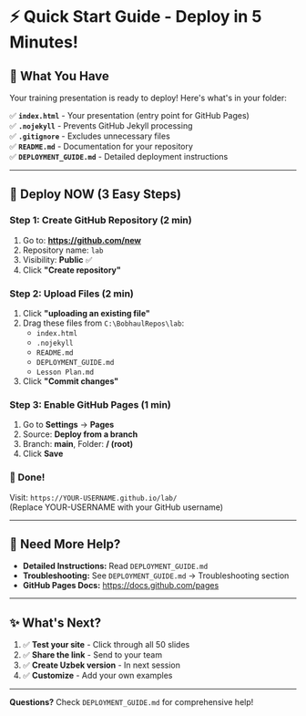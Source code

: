 # ⚡ Quick Start Guide - Deploy in 5 Minutes!

## 🎯 What You Have

Your training presentation is ready to deploy! Here's what's in your folder:

✅ **`index.html`** - Your presentation (entry point for GitHub Pages)  
✅ **`.nojekyll`** - Prevents GitHub Jekyll processing  
✅ **`.gitignore`** - Excludes unnecessary files  
✅ **`README.md`** - Documentation for your repository  
✅ **`DEPLOYMENT_GUIDE.md`** - Detailed deployment instructions  

---

## 🚀 Deploy NOW (3 Easy Steps)

### Step 1: Create GitHub Repository (2 min)
1. Go to: **https://github.com/new**
2. Repository name: `lab`
3. Visibility: **Public** ✅
4. Click **"Create repository"**

### Step 2: Upload Files (2 min)
1. Click **"uploading an existing file"**
2. Drag these files from `C:\BobhaulRepos\lab`:
   - `index.html`
   - `.nojekyll`
   - `README.md`
   - `DEPLOYMENT_GUIDE.md`
   - `Lesson Plan.md`
3. Click **"Commit changes"**

### Step 3: Enable GitHub Pages (1 min)
1. Go to **Settings** → **Pages**
2. Source: **Deploy from a branch**
3. Branch: **main**, Folder: **/ (root)**
4. Click **Save**

### 🎉 Done!
Visit: `https://YOUR-USERNAME.github.io/lab/`  
(Replace YOUR-USERNAME with your GitHub username)

---

## 📖 Need More Help?

- **Detailed Instructions:** Read `DEPLOYMENT_GUIDE.md`
- **Troubleshooting:** See `DEPLOYMENT_GUIDE.md` → Troubleshooting section
- **GitHub Pages Docs:** https://docs.github.com/pages

---

## ✨ What's Next?

1. ✅ **Test your site** - Click through all 50 slides
2. ✅ **Share the link** - Send to your team
3. ✅ **Create Uzbek version** - In next session
4. ✅ **Customize** - Add your own examples

---

**Questions?** Check `DEPLOYMENT_GUIDE.md` for comprehensive help!

